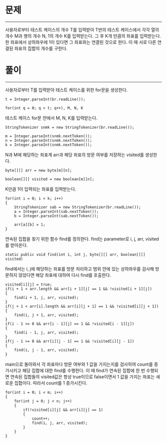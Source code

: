 # 문제

---

사용자로부터 테스트 케이스의 개수 T를 입력받아 T번의 테스트 케이스에서 각각
열의 개수 M과 행의 개수 N, 1의 개수 K를 입력받는다.
그 후 K개 만큼의 좌표를 입력받는다. 한 좌표에서 상하좌우에 1이 있다면 그 좌표와는 연결된 것으로 한다.
이 때 서로 다른 연결된 좌표의 집합의 개수를 구한다.

# 풀이

---

사용자로부터 T를 입력받아 테스트 케이스를 위한 for문을 생성한다.

    t = Integer.parseInt(br.readLine());

    for(int q = 0; q < t; q++), M, N, K

테스트 케이스 for문 안에서 M, N, K를 입력받는다.

    StringTokenizer snmk = new StringTokenizer(br.readLine());

    m = Integer.parseInt(snmk.nextToken());
    n = Integer.parseInt(snmk.nextToken());
    k = Integer.parseInt(snmk.nextToken());

N과 M에 해당하는 좌표계 arr과 해당 좌표의 방문 여부를 저장하는 visited를 생성한다.

    byte[][] arr = new byte[m][n];

    boolean[][] visited = new boolean[m][n];

K만큼 1이 입력되는 좌표를 입력받는다.

    for(int i = 0; i < k; i++)
    {
        StringTokenizer sab = new StringTokenizer(br.readLine());
        a = Integer.parseInt(sab.nextToken());
        b = Integer.parseInt(sab.nextToken());

        arr[a][b] = 1;
    }

연속된 집합을 찾기 위한 함수 find를 정의한다.
find는 parameter로 i, j, arr, visited를 받아온다.

    static public void find(int i, int j, byte[][] arr, boolean[][] visited)

find에서는 i, j에 해당하는 좌표를 방문 처리하고 범위 안에 있는 상하좌우를 검사해
방문하지 않았다면 해당 좌표에 대하여 다시 find를 호출한다.

    visited[i][j] = true;
    if(i + 1 < arr.length && arr[i + 1][j] == 1 && !visited[i + 1][j])
    {
        find(i + 1, j, arr, visited);
    }
    if(j + 1 < arr[i].length && arr[i][j + 1] == 1 && !visited[i][j + 1])
    {
        find(i, j + 1, arr, visited);
    }
    if(i - 1 >= 0 && arr[i - 1][j] == 1 && !visited[i - 1][j])
    {
        find(i - 1, j, arr, visited);
    }
    if(j - 1 >= 0 && arr[i][j - 1] == 1 && !visited[i][j - 1])
    {
        find(i, j - 1, arr, visited);
    }

main으로 돌아와서 각 좌표마다 방문 여부와 1 값을 가지는지를 검사하여 
count를 증가시키고 해당 집합에 대한 find를 수행한다.
이 때 find가 연속된 집합에 한 번 수행되면 연속된 집합들의 visited값은 항상
true이므로 false이면서 1 값을 가지는 좌표는 새로운 집합이다. 
따라서 count를 1 증가시킨다.

    for(int i = 0; i < m; i++)
    {
        for(int j = 0; j < n; j++)
        {
            if(!visited[i][j] && arr[i][j] == 1)
            {
                count++;
                find(i, j, arr, visited);
            }
        }
    }